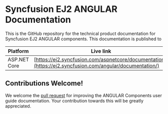 # Syncfusion EJ2 ANGULAR Documentation

This is the GitHub repository for the technical product documentation for Syncfusion EJ2 ANGULAR components. This documentation is published to 

| Platform | Live link |
|--- |---|
| ASP.NET Core | [https://ej2.syncfusion.com/aspnetcore/documentation/](https://ej2.syncfusion.com/angular/documentation/) |

## Contributions Welcome!

We welcome the [pull request](https://docs.github.com/en/github/managing-files-in-a-repository/editing-files-in-another-users-repository) for improving the ANGULAR Components user guide documentation. Your contribution towards this will be greatly appreciated.

